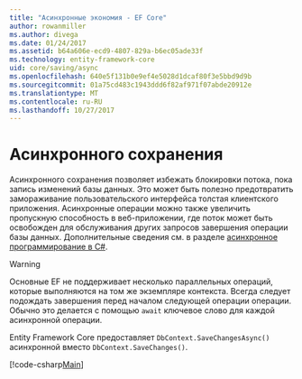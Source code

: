 ```yaml
---
title: "Асинхронные экономия - EF Core"
author: rowanmiller
ms.author: divega
ms.date: 01/24/2017
ms.assetid: b64a606e-ecd9-4807-829a-b6ec05ade33f
ms.technology: entity-framework-core
uid: core/saving/async
ms.openlocfilehash: 640e5f131b0e9ef4e5028d1dcaf80f3e5bbd9d9b
ms.sourcegitcommit: 01a75cd483c1943ddd6f82af971f07abde20912e
ms.translationtype: MT
ms.contentlocale: ru-RU
ms.lasthandoff: 10/27/2017
---
```

# <a name="asynchronous-saving"></a>Асинхронного сохранения

Асинхронного сохранения позволяет избежать блокировки потока, пока запись изменений базы данных. Это может быть полезно предотвратить замораживание пользовательского интерфейса толстая клиентского приложения. Асинхронные операции можно также увеличить пропускную способность в веб-приложении, где поток может быть освобожден для обслуживания других запросов завершения операции базы данных. Дополнительные сведения см. в разделе [асинхронное программирование в C#](https://docs.microsoft.com/dotnet/csharp/async).

> [!WARNING]  
> Основные EF не поддерживает несколько параллельных операций, которые выполняются на том же экземпляре контекста. Всегда следует подождать завершения перед началом следующей операции операции. Обычно это делается с помощью `await` ключевое слово для каждой асинхронной операции.

Entity Framework Core предоставляет `DbContext.SaveChangesAsync()` асинхронной вместо `DbContext.SaveChanges()`.

[!code-csharp[Main](../../../samples/core/Saving/Saving/Async/Sample.cs#Sample)]
